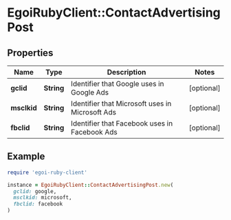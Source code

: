 # EgoiRubyClient::ContactAdvertisingPost

## Properties

| Name | Type | Description | Notes |
| ---- | ---- | ----------- | ----- |
| **gclid** | **String** | Identifier that Google uses in Google Ads | [optional] |
| **msclkid** | **String** | Identifier that Microsoft uses in Microsoft Ads | [optional] |
| **fbclid** | **String** | Identifier that Facebook uses in Facebook Ads | [optional] |

## Example

```ruby
require 'egoi-ruby-client'

instance = EgoiRubyClient::ContactAdvertisingPost.new(
  gclid: google,
  msclkid: microsoft,
  fbclid: facebook
)
```

